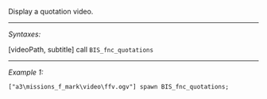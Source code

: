 Display a quotation video.


---
*Syntaxes:*

[videoPath, subtitle] call `BIS_fnc_quotations`

---
*Example 1:*

```sqf
["a3\missions_f_mark\video\ffv.ogv"] spawn BIS_fnc_quotations;
```